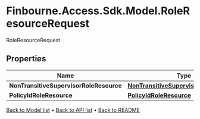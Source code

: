 # Finbourne.Access.Sdk.Model.RoleResourceRequest
RoleResourceRequest

## Properties

Name | Type | Description | Notes
------------ | ------------- | ------------- | -------------
**NonTransitiveSupervisorRoleResource** | [**NonTransitiveSupervisorRoleResource**](NonTransitiveSupervisorRoleResource.md) |  | [optional] 
**PolicyIdRoleResource** | [**PolicyIdRoleResource**](PolicyIdRoleResource.md) |  | [optional] 

[Back to Model list](../README.md#documentation-for-models) &#8226; [Back to API list](../README.md#documentation-for-api-endpoints) &#8226; [Back to README](../README.md)

